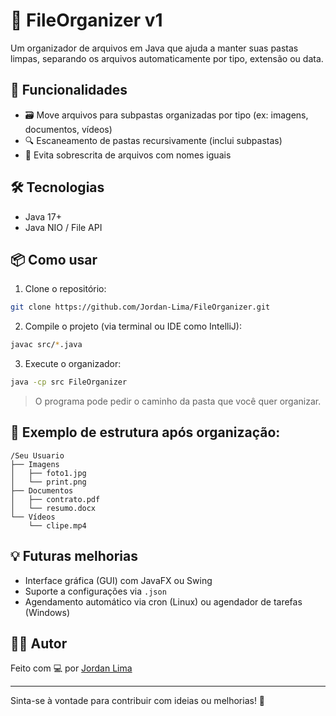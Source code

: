 
# 📂 FileOrganizer v1

Um organizador de arquivos em Java que ajuda a manter suas pastas limpas, separando os arquivos automaticamente por tipo, extensão ou data.

## 🚀 Funcionalidades

- 🗃️ Move arquivos para subpastas organizadas por tipo (ex: imagens, documentos, vídeos)
- 🔍 Escaneamento de pastas recursivamente (inclui subpastas)
- 🧼 Evita sobrescrita de arquivos com nomes iguais

## 🛠️ Tecnologias

- Java 17+
- Java NIO / File API

## 📦 Como usar

1. Clone o repositório:

```bash
git clone https://github.com/Jordan-Lima/FileOrganizer.git
````

2. Compile o projeto (via terminal ou IDE como IntelliJ):

```bash
javac src/*.java
```

3. Execute o organizador:

```bash
java -cp src FileOrganizer
```

> O programa pode pedir o caminho da pasta que você quer organizar.

## 📁 Exemplo de estrutura após organização:

```
/Seu Usuario
├── Imagens
│   ├── foto1.jpg
│   └── print.png
├── Documentos
│   ├── contrato.pdf
│   └── resumo.docx
└── Vídeos
    └── clipe.mp4
```

## 💡 Futuras melhorias

* Interface gráfica (GUI) com JavaFX ou Swing
* Suporte a configurações via `.json`
* Agendamento automático via cron (Linux) ou agendador de tarefas (Windows)

## 🧑‍💻 Autor

Feito com 💻 por [Jordan Lima](https://github.com/Jordan-Lima)

---

Sinta-se à vontade para contribuir com ideias ou melhorias! 🚀
